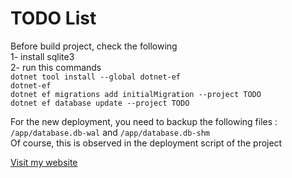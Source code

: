# TODO List
Before build project, check the following\
1- install sqlite3\
2- run this commands\
```dotnet tool install --global dotnet-ef```\
```dotnet-ef```\
```dotnet ef migrations add initialMigration --project TODO```\
```dotnet ef database update --project TODO```

For the new deployment, you need to backup the following files :\
```/app/database.db-wal``` and ```/app/database.db-shm```\
Of course, this is observed in the deployment script of the project

[Visit my website](https://smabf.ir)
